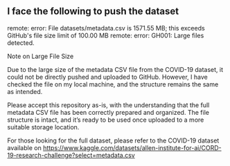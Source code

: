 I face the following to push the dataset
----------------------------------------
remote: error: File datasets/metadata.csv is 1571.55 MB; this exceeds GitHub's file size limit of 100.00 MB
remote: error: GH001: Large files detected.


Note on Large File Size

Due to the large size of the metadata CSV file from the COVID-19 dataset, it could not be directly pushed and uploaded to GitHub.
However, I have checked the file on my local machine, and the structure remains the same as intended.

Please accept this repository as-is, with the understanding that the full metadata CSV file has been correctly prepared and 
organized. The file structure is intact, and it’s ready to be used once uploaded to a more suitable storage location.

For those looking for the full dataset, please refer to the COVID-19 dataset available on https://www.kaggle.com/datasets/allen-institute-for-ai/CORD-19-research-challenge?select=metadata.csv

